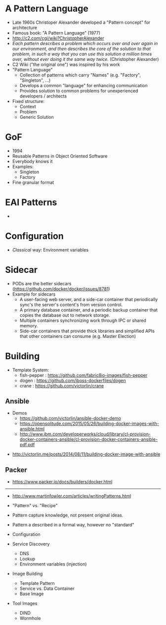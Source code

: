 
# A Pattern Language

* Late 1960s Christoper Alexander developed a "Pattern concept" for architecture
* Famous book: "A Pattern Language" (1977)
* http://c2.com/cgi/wiki?ChristopherAlexander
* *Each pattern describes a problem which occurs over and over again in our environment, and then describes the core of the solution to that problem, in such a way that you can use this solution a million times over, without ever doing it the same way twice.* (Christopher Alexander)
* C2 Wiki ("the original one") was inspired by his work
* "Pattern Language"
  - Collection of patterns which carry "Names" (e.g. "Factory", "Singleton", ...)
  - Develops a common "language" for enhancing communication
  - Provides solution to common problems for unexperienced developers / architects
* Fixed structure:
  - Context
  - Problem
  - Generic Solution

# GoF

* 1994
* Reusable Patterns in Object Oriented Software
* Everybody knows it
* Examples:
  - Singleton
  - Factory
* Fine granular format

# EAI Patterns

*

# Configuration

* *Classical* way: Environment variables

# Sidecar

* PODs are the better sidecars (https://github.com/docker/docker/issues/8781)
* Example for sidecars
  - A user-facing web server, and a side-car container that periodically sync's the server's content's
    from version control.
  - A primary database container, and a periodic backup container that copies the database out to network storage.
  - Multiple containers synchronizing work through IPC or shared memory.
  - Side-car containers that provide thick libraries and simplified APIs that other containers can consume
    (e.g. Master   Election)

# Building

* Template System:
  - fish-pepper : https://github.com/fabric8io-images/fish-pepper
  - dogen       : https://github.com/jboss-dockerfiles/dogen
  - crane       : https://github.com/victorlin/crane

## Ansible

  - Demos
    * https://github.com/victorlin/ansible-docker-demo
    * https://opensolitude.com/2015/05/26/building-docker-images-with-ansible.html 
    * http://www.ibm.com/developerworks/cloud/library/cl-provision-docker-containers-ansible/cl-provision-docker-containers-ansible-pdf.pdf
  
* http://victorlin.me/posts/2014/08/11/building-docker-image-with-ansible

## Packer

* https://www.packer.io/docs/builders/docker.html

----

* http://www.martinfowler.com/articles/writingPatterns.html
* "Pattern" vs. "Recipe"
* Pattern capture knowledge, not present original ideas.
* Pattern a described in a formal way, however no "standard"


* Configuration

* Service Discovery
  - DNS
  - Lookup
  - Environment variables (injection)
* Image Building
  - Template Pattern
  - Service vs. Data Container
  - Base Image
* Tool Images
  - DIND
  - Wormhole
